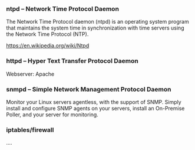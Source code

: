 ### ntpd – Network Time Protocol Daemon

The Network Time Protocol daemon (ntpd) is an operating system program that maintains the system time in synchronization with time servers using the Network Time Protocol (NTP). 

https://en.wikipedia.org/wiki/Ntpd

### httpd – Hyper Text Transfer Protocol Daemon
Webserver: Apache


### snmpd – Simple Network Management Protocol Daemon

Monitor your Linux servers agentless, with the support of SNMP. Simply install and configure SNMP agents on your servers, install an On-Premise Poller, and your server for monitoring. 

### iptables/firewall

....